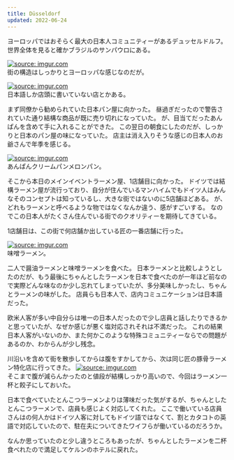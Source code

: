 ```yaml
---
title: Düsseldorf
updated: 2022-06-24
---
```


ヨーロッパではおそらく最大の日本人コミュニティーがあるデュッセルドルフ。
世界全体を見ると確かブラジルのサンパウロにある。

<a href="https://imgur.com/JSzkkgc"><img src="https://i.imgur.com/JSzkkgc.jpg" title="source: imgur.com" /></a>  
街の構造はしっかりとヨーロッパな感じなのだが。

<a href="https://imgur.com/yyPTXcp"><img src="https://i.imgur.com/yyPTXcp.png" title="source: imgur.com" /></a>  
日本語しか店頭に書いていない店とかある。

まず同僚から勧められていた日本パン屋に向かった。
昼過ぎだったので警告されていた通り結構な商品が既に売り切れになっていた。
が、目当てだったあんぱんを含めて手に入れることができた。
この翌日の朝食にしたのだが、しっかりと日本のパン屋の味になっていた。
店主は消え入りそうな感じの日本人のお爺さんで年季を感じる。

<a href="https://imgur.com/QRsGLIX"><img src="https://i.imgur.com/QRsGLIX.png" title="source: imgur.com" /></a>  
あんぱんクリームパンメロンパン。

そこから本日のメインイベントラーメン屋、1店舗目に向かった。
ドイツでは結構ラーメン屋が流行っており、自分が住んでいるマンハイムでもドイツ人はみんなそのコンセプトは知っているし、大きな街ではないのに5店舗ほどある。
が、どれもラーメンと呼べるような物ではなくなんか違う、感がすごいする。
なのでこの日本人がたくさん住んでいる街でのクオリティーを期待してきている。

1店舗目は、この街で何店舗か出している匠の一番店舗に行った。

<a href="https://imgur.com/zibKgpv"><img src="https://i.imgur.com/zibKgpv.png" title="source: imgur.com" /></a>  
味噌ラーメン。

二人で醤油ラーメンと味噌ラーメンを食べた。
日本ラーメンと比較しようとしたのだが、もう最後にちゃんとしたラーメンを日本で食べたのが一年ほど前なので実際どんな味なのか少し忘れてしまっていたが、多分美味しかったし、ちゃんとラーメンの味がした。
店員らも日本人で、店内コミュニケーションは日本語だった。

欧米人客が多い中自分らは唯一の日本人だったので少し店員と話したりできるかと思っていたが、なぜか感じが悪く塩対応されそれは不満だった。
これの結果日本人客がいないのか、また何かこのような特殊コミュニティーならでの問題があるのか、わからんが少し残念。

川沿いを含めて街を散歩してからは腹をすかしてから、次は同じ匠の豚骨ラーメン特化店に行ってきた。
<a href="https://imgur.com/4eaqQbM"><img src="https://i.imgur.com/4eaqQbM.png" title="source: imgur.com" /></a>  
そこまで腹が減らんかったのと値段が結構しっかり高いので、今回はラーメン一杯と餃子にしておいた。

日本で食べていたとんこつラーメンよりは薄味だった気がするが、ちゃんとしたとんこつラーメンで、店員も感じよく対応してくれた。
ここで働いている店員さんはの何人かはドイツ人客に対してもドイツ語ではなくて、割とカタコトの英語で対応していたので、駐在夫についてきたワイフらが働いているのだろうか。

なんか思っていたのと少し違うところもあったが、ちゃんとしたラーメンを二杯食べれたので満足してケルンのホテルに戻れた。
